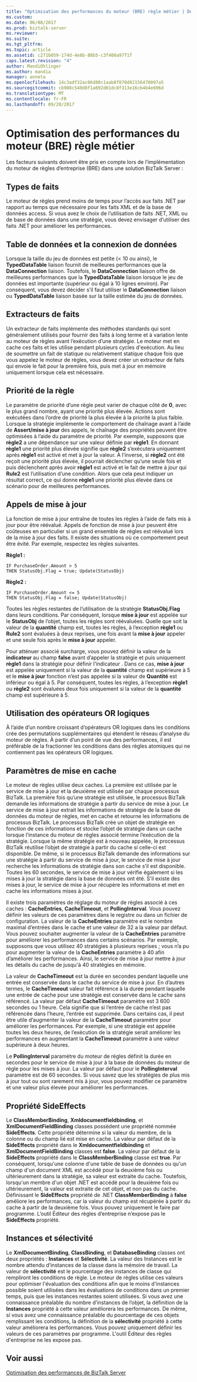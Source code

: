 ```yaml
---
title: "Optimisation des performances du moteur (BRE) règle métier | Documents Microsoft"
ms.custom: 
ms.date: 06/08/2017
ms.prod: biztalk-server
ms.reviewer: 
ms.suite: 
ms.tgt_pltfrm: 
ms.topic: article
ms.assetid: c271b059-174d-4e8b-88b5-c3f408a97f1f
caps.latest.revision: "4"
author: MandiOhlinger
ms.author: mandia
manager: anneta
ms.openlocfilehash: 14c3adf32ac06d80c1aab8f870d82156470097a5
ms.sourcegitcommit: cb908c540d8f1a692d01dc8f313e16cb4b4e696d
ms.translationtype: MT
ms.contentlocale: fr-FR
ms.lasthandoff: 09/20/2017
---
```

# <a name="optimizing-business-rule-engine-bre-performance"></a>Optimisation des performances du moteur (BRE) règle métier
Les facteurs suivants doivent être pris en compte lors de l’implémentation du moteur de règles d’entreprise (BRE) dans une solution BizTalk Server :  
  
## <a name="fact-types"></a>Types de faits  
 Le moteur de règles prend moins de temps pour l’accès aux faits .NET par rapport au temps que nécessaire pour les faits XML et de la base de données access. Si vous avez le choix de l’utilisation de faits .NET, XML ou de base de données dans une stratégie, vous devez envisager d’utiliser des faits .NET pour améliorer les performances.  
  
## <a name="data-table-vs-data-connection"></a>Table de données et la connexion de données  
 Lorsque la taille du jeu de données est petite (< 10 ou ainsi), le **TypedDataTable** liaison fournit de meilleures performances que la **DataConnection** liaison. Toutefois, le **DataConnection** liaison offre de meilleures performances que la **TypedDataTable** liaison lorsque le jeu de données est importante (supérieur ou égal à 10 lignes environ). Par conséquent, vous devez décider s’il faut utiliser le **DataConnection** liaison ou **TypedDataTable** liaison basée sur la taille estimée du jeu de données.  
  
## <a name="fact-retrievers"></a>Extracteurs de faits  
 Un extracteur de faits implémente des méthodes standards qui sont généralement utilisés pour fournir des faits à long terme et à variation lente au moteur de règles avant l’exécution d’une stratégie. Le moteur met en cache ces faits et les utilise pendant plusieurs cycles d'exécution. Au lieu de soumettre un fait de statique ou relativement statique chaque fois que vous appelez le moteur de règles, vous devez créer un extracteur de faits qui envoie le fait pour la première fois, puis met à jour en mémoire uniquement lorsque cela est nécessaire.  
  
## <a name="rule-priority"></a>Priorité de la règle  
 Le paramètre de priorité d’une règle peut varier de chaque côté de **0**, avec le plus grand nombre, ayant une priorité plus élevée. Actions sont exécutées dans l’ordre de priorité la plus élevée à la priorité la plus faible. Lorsque la stratégie implémente le comportement de chaînage avant à l’aide de **Assert/mise à jour** des appels, le chaînage des propriétés peuvent être optimisées à l’aide du paramètre de priorité. Par exemple, supposons que **règle2** a une dépendance sur une valeur définie par **règle1**. En donnant **règle1** une priorité plus élevée signifie que **règle2** s’exécutera uniquement après **règle1** est activé et met à jour la valeur. À l’inverse, si **règle2** ont été reçoit une priorité plus élevée, il pourrait déclencher qu’une seule fois et puis déclenchent après avoir **règle1** est activé et le fait de mettre à jour qui **Rule2** est l’utilisation d’une condition. Alors que cela peut indiquer un résultat correct, ce qui donne **règle1** une priorité plus élevée dans ce scénario pour de meilleures performances.  
  
## <a name="update-calls"></a>Appels de mise à jour  
 La fonction de mise à jour entraîne de toutes les règles à l’aide de faits mis à jour pour être réévalué. Appels de fonction de mise à jour peuvent être coûteuses en particulier si un grand ensemble de règles est réévalué lors de la mise à jour des faits. Il existe des situations où ce comportement peut être évité. Par exemple, respectez les règles suivantes.  
  
 **Règle1 :**  
  
```  
IF PurchaseOrder.Amount > 5   
THEN StatusObj.Flag = true; Update(StatusObj)  
```  
  
 **Règle2 :**  
  
```  
IF PurchaseOrder.Amount <= 5   
THEN StatusObj.Flag = false; Update(StatusObj)  
```  
  
 Toutes les règles restantes de l’utilisation de la stratégie **StatusObj.Flag** dans leurs conditions. Par conséquent, lorsque **mise à jour** est appelée sur le **StatusObj** de l’objet, toutes les règles sont réévaluées. Quelle que soit la valeur de la **quantité** champ est, toutes les règles, à l’exception **règle1** ou **Rule2** sont évaluées à deux reprises, une fois avant la **mise à jour** appeler et une seule fois après le **mise à jour** appeler.  
  
 Pour atténuer associé surcharge, vous pouvez définir la valeur de la **indicateur** au champ **false** avant d’appeler la stratégie et puis uniquement **règle1** dans la stratégie pour définir l’indicateur . Dans ce cas, **mise à jour** est appelée uniquement si la valeur de la **quantité** champ est supérieure à 5 et le **mise à jour** fonction n’est pas appelée si la valeur de  **Quantité** est inférieur ou égal à 5. Par conséquent, toutes les règles, à l’exception **règle1** ou **règle2** sont évaluées deux fois uniquement si la valeur de la **quantité** champ est supérieure à 5.  
  
## <a name="usage-of-logical-or-operators"></a>Utilisation des opérateurs OR logiques  
 À l’aide d’un nombre croissant d’opérateurs OR logiques dans les conditions crée des permutations supplémentaires qui étendent le réseau d’analyse du moteur de règles. À partir d’un point de vue des performances, il est préférable de la fractionner les conditions dans des règles atomiques qui ne contiennent pas les opérateurs OR logiques.  
  
## <a name="caching-settings"></a>Paramètres de mise en cache  
 Le moteur de règles utilise deux caches. La première est utilisée par le service de mise à jour et la deuxième est utilisée par chaque processus BizTalk. La première fois qu’une stratégie est utilisée, le processus BizTalk demande les informations de stratégie à partir du service de mise à jour. Le service de mise à jour extrait les informations de stratégie de la base de données du moteur de règles, met en cache et retourne les informations de processus BizTalk. Le processus BizTalk crée un objet de stratégie en fonction de ces informations et stocke l’objet de stratégie dans un cache lorsque l’instance du moteur de règles associé termine l’exécution de la stratégie. Lorsque la même stratégie est à nouveau appelée, le processus BizTalk réutilise l’objet de stratégie à partir du cache si celle-ci est disponible. De même, si le processus BizTalk demande des informations sur une stratégie à partir du service de mise à jour, le service de mise à jour recherche les informations de stratégie dans son cache s’il est disponible. Toutes les 60 secondes, le service de mise à jour vérifie également si les mises à jour la stratégie dans la base de données ont été. S’il existe des mises à jour, le service de mise à jour récupère les informations et met en cache les informations mises à jour.  
  
 Il existe trois paramètres de réglage du moteur de règles associé à ces caches : **CacheEntries**, **CacheTimeout**, et **PollingInterval**. Vous pouvez définir les valeurs de ces paramètres dans le registre ou dans un fichier de configuration. La valeur de la **CacheEntries** paramètre est le nombre maximal d’entrées dans le cache et une valeur de 32 a la valeur par défaut. Vous pouvez souhaiter augmenter la valeur de la **CacheEntries** paramètre pour améliorer les performances dans certains scénarios. Par exemple, supposons que vous utilisez 40 stratégies à plusieurs reprises ; vous n’a pu pour augmenter la valeur de la **CacheEntries** paramètre à 40 afin d’améliorer les performances. Ainsi, le service de mise à jour mettre à jour les détails du cache de jusqu'à 40 stratégies en mémoire.  
  
 La valeur de **CacheTimeout** est la durée en secondes pendant laquelle une entrée est conservée dans le cache du service de mise à jour. En d’autres termes, le **CacheTimeout** valeur fait référence à la durée pendant laquelle une entrée de cache pour une stratégie est conservée dans le cache sans référencé. La valeur par défaut **CacheTimeout** paramètre est 3 600 secondes ou 1 heure. Cela signifie que si l’entrée de cache n’est pas référencée dans l’heure, l’entrée est supprimée. Dans certains cas, il peut être utile d’augmenter la valeur de la **CacheTimeout** paramètre pour améliorer les performances. Par exemple, si une stratégie est appelée toutes les deux heures, de l’exécution de la stratégie serait améliorer les performances en augmentant la **CacheTimeout** paramètre à une valeur supérieure à deux heures.  
  
 Le **PollingInterval** paramètre du moteur de règles définit la durée en secondes pour le service de mise à jour à la base de données du moteur de règle pour les mises à jour. La valeur par défaut pour le **PollingInterval** paramètre est de 60 secondes. Si vous savez que les stratégies de plus mis à jour tout ou sont rarement mis à jour, vous pouvez modifier ce paramètre et une valeur plus élevée pour améliorer les performances.  
  
## <a name="sideeffects-property"></a>Propriété SideEffects  
 Le **ClassMemberBinding**, **Xmldocumentfieldbinding**, et **XmlDocumentFieldBinding** classes possèdent une propriété nommée **SideEffects**. Cette propriété détermine si la valeur du membre, de la colonne ou du champ lié est mise en cache. La valeur par défaut de la **SideEffects** propriété dans le **Xmldocumentfieldbinding** et **XmlDocumentFieldBinding** classes est **false**. La valeur par défaut de la **SideEffects** propriété dans le **ClassMemberBinding** classe est **true**. Par conséquent, lorsqu'une colonne d'une table de base de données ou qu'un champ d'un document XML est accédé pour la deuxième fois ou ultérieurement dans la stratégie, sa valeur est extraite du cache. Toutefois, lorsqu'un membre d'un objet .NET est accédé pour la deuxième fois ou ultérieurement, la valeur est extraite de cet objet, et non pas du cache. Définissant le **SideEffects** propriété de .NET **ClassMemberBinding** à **false** améliore les performances, car la valeur du champ est récupérée à partir du cache à partir de la deuxième fois. Vous pouvez uniquement le faire par programme. L’outil Éditeur des règles d’entreprise n’expose pas le **SideEffects** propriété.  
  
## <a name="instances-and-selectivity"></a>Instances et sélectivité  
 Le **XmlDocumentBinding**, **ClassBinding**, et **DatabaseBinding** classes ont deux propriétés : **Instances** et **Sélectivité**. La valeur des Instances est le nombre attendu d’instances de la classe dans la mémoire de travail. La valeur de **sélectivité** est le pourcentage des instances de classe qui rempliront les conditions de règle. Le moteur de règles utilise ces valeurs pour optimiser l'évaluation des conditions afin que le moins d'instances possible soient utilisées dans les évaluations de conditions dans un premier temps, puis que les instances restantes soient utilisées. Si vous avez une connaissance préalable du nombre d’instances de l’objet, la définition de la **Instances** propriété à cette valeur améliorera les performances. De même, si vous avez une connaissance préalable du pourcentage de ces objets remplissant les conditions, la définition de la **sélectivité** propriété à cette valeur améliorera les performances. Vous pouvez uniquement définir les valeurs de ces paramètres par programme. L'outil Éditeur des règles d'entreprise ne les expose pas.  
  
## <a name="see-also"></a>Voir aussi  
 [Optimisation des performances de BizTalk Server](../technical-guides/optimizing-biztalk-server-performance.md)